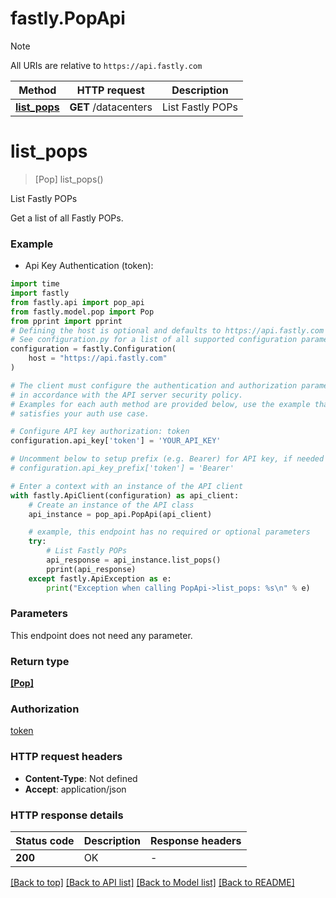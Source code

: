 # fastly.PopApi

> [!NOTE]
> All URIs are relative to `https://api.fastly.com`

Method | HTTP request | Description
------------- | ------------- | -------------
[**list_pops**](PopApi.md#list_pops) | **GET** /datacenters | List Fastly POPs


# **list_pops**
> [Pop] list_pops()

List Fastly POPs

Get a list of all Fastly POPs.

### Example

* Api Key Authentication (token):

```python
import time
import fastly
from fastly.api import pop_api
from fastly.model.pop import Pop
from pprint import pprint
# Defining the host is optional and defaults to https://api.fastly.com
# See configuration.py for a list of all supported configuration parameters.
configuration = fastly.Configuration(
    host = "https://api.fastly.com"
)

# The client must configure the authentication and authorization parameters
# in accordance with the API server security policy.
# Examples for each auth method are provided below, use the example that
# satisfies your auth use case.

# Configure API key authorization: token
configuration.api_key['token'] = 'YOUR_API_KEY'

# Uncomment below to setup prefix (e.g. Bearer) for API key, if needed
# configuration.api_key_prefix['token'] = 'Bearer'

# Enter a context with an instance of the API client
with fastly.ApiClient(configuration) as api_client:
    # Create an instance of the API class
    api_instance = pop_api.PopApi(api_client)

    # example, this endpoint has no required or optional parameters
    try:
        # List Fastly POPs
        api_response = api_instance.list_pops()
        pprint(api_response)
    except fastly.ApiException as e:
        print("Exception when calling PopApi->list_pops: %s\n" % e)
```


### Parameters
This endpoint does not need any parameter.

### Return type

[**[Pop]**](Pop.md)

### Authorization

[token](../README.md#token)

### HTTP request headers

 - **Content-Type**: Not defined
 - **Accept**: application/json


### HTTP response details

| Status code | Description | Response headers |
|-------------|-------------|------------------|
**200** | OK |  -  |

[[Back to top]](#) [[Back to API list]](../README.md#documentation-for-api-endpoints) [[Back to Model list]](../README.md#documentation-for-models) [[Back to README]](../README.md)

